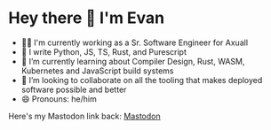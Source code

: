 # Hey there 👋 I'm Evan

- 👨‍💼 I'm currently working as a Sr. Software Engineer for Axuall
- 🐍 I write Python, JS, TS, Rust, and Purescript
- 🌱 I’m currently learning about Compiler Design, Rust, WASM, Kubernetes and JavaScript build systems
- 👯 I’m looking to collaborate on all the tooling that makes deployed software possible and better
- 😄 Pronouns: he/him

Here's my Mastodon link back:
<a rel="me" href="https://hachyderm.io/@emattiza">Mastodon</a>

